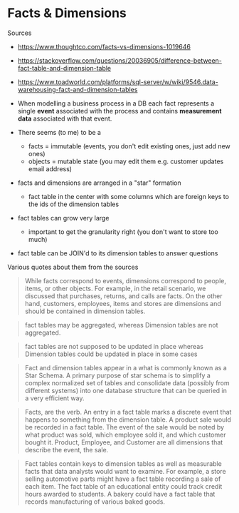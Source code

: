 # Facts & Dimensions

Sources

- https://www.thoughtco.com/facts-vs-dimensions-1019646
- https://stackoverflow.com/questions/20036905/difference-between-fact-table-and-dimension-table
- https://www.toadworld.com/platforms/sql-server/w/wiki/9546.data-warehousing-fact-and-dimension-tables

- When modelling a business process in a DB each fact represents a single
  **event** associated with the process and contains **measurement data**
  associated with that event.
- There seems (to me) to be a
    - facts = immutable (events, you don't edit existing ones, just add new
      ones)
    - objects = mutable state (you may edit them e.g. customer updates email
      address)
- facts and dimensions are arranged in a "star" formation
    - fact table in the center with some columns which are foreign keys to the
      ids of the dimension tables
- fact tables can grow very large
    - important to get the granularity right (you don't want to store too much)
- fact table can be JOIN'd to its dimension tables to answer questions

Various quotes about them from the sources

> While facts correspond to events, dimensions correspond to people, items, or
> other objects. For example, in the retail scenario, we discussed that
> purchases, returns, and calls are facts. On the other hand, customers,
> employees, items and stores are dimensions and should be contained in
> dimension tables.

> fact tables may be aggregated, whereas Dimension tables are not aggregated.

> fact tables are not supposed to be updated in place whereas Dimension tables
> could be updated in place in some cases

> Fact and dimension tables appear in a what is commonly known as a Star Schema.
> A primary purpose of star schema is to simplify a complex normalized set of
> tables and consolidate data (possibly from different systems) into one
> database structure that can be queried in a very efficient way.

> Facts, are the verb. An entry in a fact table marks a discrete event that
> happens to something from the dimension table. A product sale would be
> recorded in a fact table. The event of the sale would be noted by what product
> was sold, which employee sold it, and which customer bought it. Product,
> Employee, and Customer are all dimensions that describe the event, the sale.

> Fact tables contain keys to dimension tables as well as measurable facts that
> data analysts would want to examine. For example, a store selling automotive
> parts might have a fact table recording a sale of each item. The fact table of
> an educational entity could track credit hours awarded to students. A bakery
> could have a fact table that records manufacturing of various baked goods.
